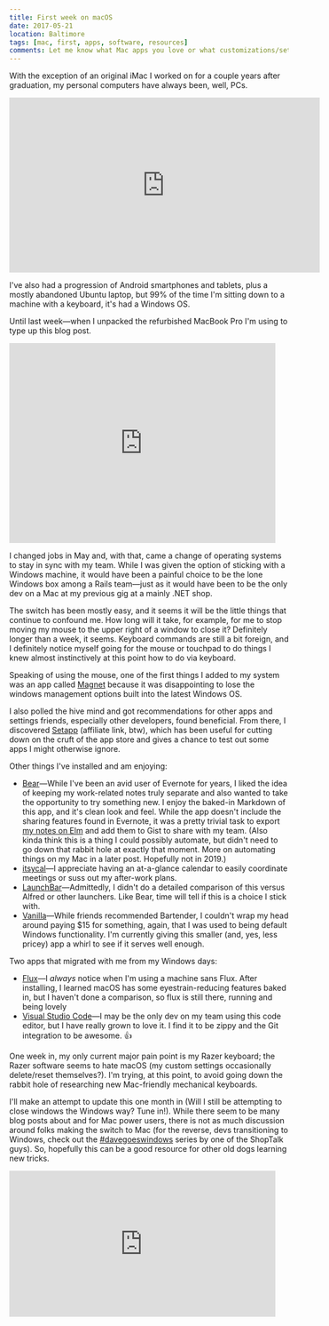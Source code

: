 ```yaml
---
title: First week on macOS
date: 2017-05-21
location: Baltimore
tags: [mac, first, apps, software, resources]
comments: Let me know what Mac apps you love or what customizations/settings make your life easier.
---
```


With the exception of an original iMac I worked on for a couple years after graduation, my personal computers have always been, well, PCs.

<div class="embed-container">
<iframe width="560" height="315" src="https://www.youtube.com/embed/e9Xd5bbw5aE?rel=0" frameborder="0" allowfullscreen></iframe>
</div>

I've also had a progression of Android smartphones and tablets, plus a mostly abandoned Ubuntu laptop, but 99% of the time I'm sitting down to a machine with a keyboard, it's had a Windows OS.

Until last week&mdash;when I unpacked the refurbished MacBook Pro I'm using to type up this blog post.

<div class="embed-container giphy">
<iframe src="https://giphy.com/embed/bAIDIZZuChp3a" width="480" height="360" frameBorder="0" class="giphy-embed" allowFullScreen></iframe>
</div>

I changed jobs in May and, with that, came a change of operating systems to stay in sync with my team. While I was given the option of sticking with a Windows machine, it would have been a painful choice to be the lone Windows box among a Rails team&mdash;just as it would have been to be the only dev on a Mac at my previous gig at a mainly .NET shop.

The switch has been mostly easy, and it seems it will be the little things that continue to confound me. How long will it take, for example, for me to stop moving my mouse to the upper right of a window to close it? Definitely longer than a week, it seems. Keyboard commands are still a bit foreign, and I definitely notice myself going for the mouse or touchpad to do things I knew almost instinctively at this point how to do via keyboard.

Speaking of using the mouse, one of the first things I added to my system was an app called [Magnet](https://itunes.apple.com/us/app/magnet/id441258766?mt=12) because it was disappointing to lose the windows management options built into the latest Windows OS.

I also polled the hive mind and got recommendations for other apps and settings friends, especially other developers, found beneficial. From there, I discovered [Setapp](https://go.setapp.com/invite/angelique1) (affiliate link, btw), which has been useful for cutting down on the cruft of the app store and gives a chance to test out some apps I might otherwise ignore.

Other things I've installed and am enjoying:

* [Bear](http://www.bear-writer.com/)&mdash;While I've been an avid user of Evernote for years, I liked the idea of keeping my work-related notes truly separate and also wanted to take the opportunity to try something new. I enjoy the baked-in Markdown of this app, and it's clean look and feel. While the app doesn't include the sharing features found in Evernote, it was a pretty trivial task to export [my notes on Elm](https://gist.github.com/angeliquejw/00199765483bbcebaf658f46aa464bfb) and add them to Gist to share with my team. (Also kinda think this is a thing I could possibly automate, but didn't need to go down that rabbit hole at exactly that moment. More on automating things on my Mac in a later post. Hopefully not in 2019.)
* [itsycal](https://www.mowglii.com/itsycal/)&mdash;I appreciate having an at-a-glance calendar to easily coordinate meetings or suss out my after-work plans.
* [LaunchBar](https://www.obdev.at/products/launchbar/)&mdash;Admittedly, I didn't do a detailed comparison of this versus Alfred or other launchers. Like Bear, time will tell if this is a choice I stick with.
* [Vanilla](http://matthewpalmer.net/vanilla/)&mdash;While friends recommended Bartender, I couldn't wrap my head around paying $15 for something, again, that I was used to being default Windows functionality. I'm currently giving this smaller (and, yes, less pricey) app a whirl to see if it serves well enough.

Two apps that migrated with me from my Windows days:

* [Flux](https://justgetflux.com/)&mdash;I *always* notice when I'm using a machine sans Flux. After installing, I learned macOS has some eyestrain-reducing features baked in, but I haven't done a comparison, so flux is still there, running and being lovely
* [Visual Studio Code](https://code.visualstudio.com/)&mdash;I may be the only dev on my team using this code editor, but I have really grown to love it. I find it to be zippy and the Git integration to be awesome. 👍

One week in, my only current major pain point is my Razer keyboard; the Razer software seems to hate macOS (my custom settings occasionally delete/reset themselves?). I'm trying, at this point, to avoid going down the rabbit hole of researching new Mac-friendly mechanical keyboards.

I'll make an attempt to update this one month in (Will I still be attempting to close windows the Windows way? Tune in!). While there seem to be many blog posts about and for Mac power users, there is not as much discussion around folks making the switch to Mac (for the reverse, devs transitioning to Windows, check out the [#davegoeswindows](http://daverupert.com/tag/davegoeswindows) series by one of the ShopTalk guys). So, hopefully this can be a good resource for other old dogs learning new tricks.

<div class="embed-container giphy">
<iframe src="https://giphy.com/embed/kNjoM9UQUX612" width="480" height="263" frameBorder="0" class="giphy-embed" allowFullScreen></iframe>
</div>
